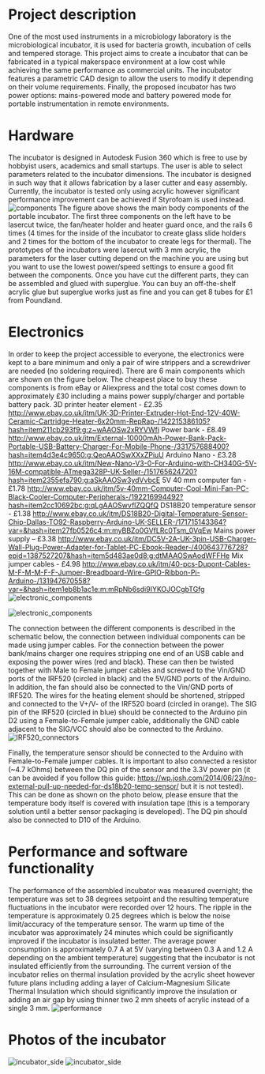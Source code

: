 # Project description
One of the most used instruments in a microbiology laboratory is the microbiological incubator, it is used for bacteria growth, incubation of cells and tempered storage. This project aims to create a incubator that can be fabricated in a typical makerspace environment at a low cost while achieving the same performance as commercial units. The incubator features a parametric CAD design to allow the users to modify it depending on their volume requirements. Finally, the proposed incubator has two power options: mains-powered mode and battery powered mode for portable instrumentation in remote environments. 

# Hardware
The incubator is designed in Autodesk Fusion 360 which is free to use by hobbyist users, academics and small startups. The user is able to select parameters related to the incubator dimensions. The incubator is designed in such way that it allows fabrication by a laser cutter and easy assembly. Currently, the incubator is tested only using acrylic however significant performance improvement can be achieved if Styrofoam is used instead. 
![components](https://github.com/Sammy93/incubator/blob/master/components.png)
The figure above shows the main body components of the portable incubator. The first three components on the left have to be lasercut twice, the fan/heater holder and heater guard once, and the rails 6 times (4 times for the inside of the incubator to create glass slide holders and 2 times for the bottom of the incubator to create legs for thermal). 
The prototypes of the incubators were lasercut with 3 mm acrylic, the parameters for the laser cutting depend on the machine you are using but you want to use the lowest power/speed settings to ensure a good fit between the components. Once you have cut the different parts, they can be assembled and glued with superglue. You can buy an off-the-shelf acrylic glue but superglue works just as fine and you can get 8 tubes for £1 from Poundland. 
# Electronics
In order to keep the project accessible to everyone, the electronics were kept to a bare minimum and only a pair of wire strippers and a screwdriver are needed (no soldering required). There are 6 main components which are shown on the figure below. The cheapest place to buy these components is from eBay or Aliexpress and the total cost comes down to approximately £30 including a mains power supply/charger and portable battery pack. 
3D printer heater element - £2.35
http://www.ebay.co.uk/itm/UK-3D-Printer-Extruder-Hot-End-12V-40W-Ceramic-Cartridge-Heater-6x20mm-RepRap-/142215386105?hash=item211cb293f9:g:z~wAAOSw2xRYVWfi 
Power bank - £8.49
http://www.ebay.co.uk/itm/External-10000mAh-Power-Bank-Pack-Portable-USB-Battery-Charger-For-Mobile-Phone-/331757688400?hash=item4d3e4c9650:g:QeoAAOSwXXxZPiuU 
Arduino Nano - £3.28
http://www.ebay.co.uk/itm/New-Nano-V3-0-For-Arduino-with-CH340G-5V-16M-compatible-ATmega328P-UK-Seller-/151765624720?hash=item2355efa790:g:aSkAAOSw3ydVvbcE 
5V 40 mm computer fan - £1.78
http://www.ebay.co.uk/itm/5v-40mm-Computer-Cool-Mini-Fan-PC-Black-Cooler-Computer-Peripherals-/192216994492?hash=item2cc10692bc:g:qLgAAOSwvflZQQfQ 
DS18B20 temperature sensor - £1.38 
http://www.ebay.co.uk/itm/DS18B20-Digital-Temperature-Sensor-Chip-Dallas-TO92-Raspberry-Arduino-UK-SELLER-/171715143364?var=&hash=item27fb0526c4:m:myBBZo0GVfLRc0Tsm_0VqEw 
Mains power supply – £3.38
http://www.ebay.co.uk/itm/DC5V-2A-UK-3pin-USB-Charger-Wall-Plug-Power-Adapter-for-Tablet-PC-Ebook-Reader-/400643776728?epid=1387527207&hash=item5d483ae0d8:g:dtMAAOSwAodWFFHe
Mix jumper cables - £4.98
http://www.ebay.co.uk/itm/40-pcs-Dupont-Cables-M-F-M-M-F-F-Jumper-Breadboard-Wire-GPIO-Ribbon-Pi-Arduino-/131947670558?var=&hash=item1eb8b1ac1e:m:mRpNb6sdi9IYKOJOCgbTGfg 
![electronic_components]( https://github.com/BioMakers/41_Low_cost_laser_cut_incubator_for_microbiology/blob/master/electronics.png)

  

 
![electronic_components]( https://github.com/BioMakers/41_Low_cost_laser_cut_incubator_for_microbiology/blob/master/incubator_schematic.png)

The connection between the different components is described in the schematic below, the connection between individual components can be made using jumper cables. For the connection between the power bank/mains charger one requires stripping one end of an USB cable and exposing the power wires (red and black). These can then be twisted together with Male to Female jumper cables and screwed to the Vin/GND ports of the IRF520 (circled in black) and the 5V/GND ports of the Arduino. In addition, the fan should also be connected to the Vin/GND ports of IRF520. 
The wires for the heating element should be shortened, stripped and connected to the V+/V- of the IRF520 board (circled in orange). The SIG pin of the IRF520 (circled in blue) should be connected to the Arduino pin D2 using a Female-to-Female jumper cable, additionally the GND cable adjacent to the SIG/VCC should also be connected to the Arduino. 
![IRF520_connectors]( https://github.com/BioMakers/41_Low_cost_laser_cut_incubator_for_microbiology/blob/master/IRF520_connectors.png)

Finally, the temperature sensor should be connected to the Arduino with Female-to-Female jumper cables. It is important to also connected a resistor (~4.7 kOhms) between the DQ pin of the sensor and the 3.3V power pin (it can be avoided if you follow this guide: https://wp.josh.com/2014/06/23/no-external-pull-up-needed-for-ds18b20-temp-sensor/ but it is not tested). This can be done as shown on the photo below, please ensure that the temperature body itself is covered with insulation tape (this is a temporary solution until a better sensor packaging is developed). The DQ pin should also be connected to D10 of the Arduino. 
  
 
# Performance and software functionality
The performance of the assembled incubator was measured overnight; the temperature was set to 38 degrees setpoint and the resulting temperature fluctuations in the incubator were recorded over 12 hours. The ripple in the temperature is approximately 0.25 degrees which is below the noise limit/accuracy of the temperature sensor. The warm up time of the incubator was approximately 24 minutes which could be significantly improved if the incubator is insulated better. The average power consumption is approximately 0.7 A at 5V (varying between 0.3 A and 1.2 A depending on the ambient temperature) suggesting that the incubator is not insulated efficiently from the surrounding. The current version of the incubator relies on thermal insulation provided by the acrylic sheet however future plans including adding a layer of Calcium-Magnesium Silicate Thermal Insulation which should significantly improve the insulation or adding an air gap by using thinner two 2 mm sheets of acrylic instead of a single 3 mm. 
![performance]( https://github.com/BioMakers/41_Low_cost_laser_cut_incubator_for_microbiology/blob/master/performance.png)

 
# Photos of the incubator 
![incubator_side]( https://github.com/BioMakers/41_Low_cost_laser_cut_incubator_for_microbiology/blob/master/incubator_side.jpg)
![incubator_side]( https://github.com/BioMakers/41_Low_cost_laser_cut_incubator_for_microbiology/blob/master/incubator_inner.jpg)


